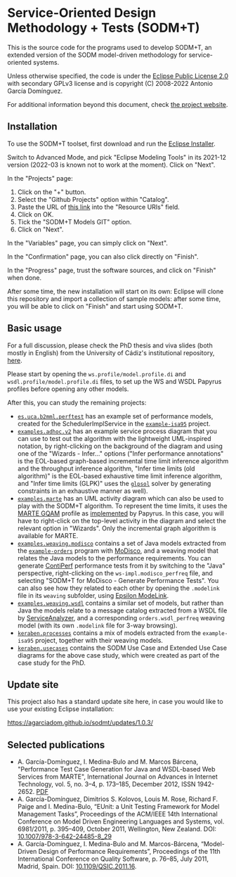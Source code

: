 # Service-Oriented Design Methodology + Tests (SODM+T)

This is the source code for the programs used to develop SODM+T, an extended version of the SODM model-driven methodology for service-oriented systems.

Unless otherwise specified, the code is under the [Eclipse Public License 2.0](https://www.eclipse.org/legal/epl-2.0/) with secondary GPLv3 license and is copyright (C) 2008-2022 Antonio García Domínguez.

For additional information beyond this document, check [the project website](https://agarciadom.github.io/sodmt/).

## Installation

To use the SODM+T toolset, first download and run the [Eclipse Installer](https://www.eclipse.org/downloads/).

Switch to Advanced Mode, and pick "Eclipse Modeling Tools" in its 2021-12 version (2022-03 is known not to work at the moment).
Click on "Next".

In the "Projects" page:

1. Click on the "+" button.
1. Select the "Github Projects" option within "Catalog".
1. Paste the URL of [this link](https://raw.githubusercontent.com/agarciadom/sodmt/master/workspace-models/sodmt.models.oomph/SODMTModelsGIT.setup) into the "Resource URIs" field.
1. Click on OK.
1. Tick the "SODM+T Models GIT" option.
1. Click on "Next".

In the "Variables" page, you can simply click on "Next".

In the "Confirmation" page, you can also click directly on "Finish".

In the "Progress" page, trust the software sources, and click on "Finish" when done.

After some time, the new installation will start on its own: Eclipse will clone this repository and import a collection of sample models: after some time, you will be able to click on "Finish" and start using SODM+T.

## Basic usage

For a full discussion, please check the PhD thesis and viva slides (both mostly in English) from the University of Cádiz's institutional repository, [here](http://rodin.uca.es/xmlui/handle/10498/15965).

Please start by opening the `ws.profile/model.profile.di` and `wsdl.profile/model.profile.di` files, to set up the WS and WSDL Papyrus profiles before opening any other models.

After this, you can study the remaining projects:

* [`es.uca.b2mml.perftest`](workspace-models/es.uca.b2mml.perftest) has an example set of performance models, created for the SchedulerImplService in the [`example-isa95`](example-isa95) project.
* [`examples.adhoc.v2`](workspace-models/examples.adhoc.v2) has an example service process diagram that you can use to test out the algorithm with the lightweight UML-inspired notation, by right-clicking on the background of the diagram and using one of the "Wizards - Infer..." options ("Infer performance annotations" is the EOL-based graph-based incremental time limit inference algorithm and the throughput inference algorithm, "Infer time limits (old algorithm)" is the EOL-based exhaustive time limit inference algorithm, and "Infer time limits (GLPK)" uses the [`glpsol`](https://www.gnu.org/software/glpk/) solver by generating constraints in an exhaustive manner as well).
* [`examples.marte`](workspace-models/examples.marte) has an UML activity diagram which can also be used to play with the SODM+T algorithm. To represent the time limits, it uses the [MARTE GQAM](https://www.omg.org/omgmarte/) profile as [implemented](https://www.eclipse.org/papyrus/components/marte/) by Papyrus. In this case, you will have to right-click on the top-level activity in the diagram and select the relevant option in "Wizards". Only the incremental graph algorithm is available for MARTE.
* [`examples.weaving.modisco`](workspace-models/examples.weaving.modisco) contains a set of Java models extracted from the [`example-orders`](example-orders) program with [MoDisco](https://www.eclipse.org/MoDisco/), and a weaving model that relates the Java models to the performance requirements. You can generate [ContiPerf](https://sourceforge.net/projects/contiperf/) performance tests from it by switching to the "Java" perspective, right-clicking on the `ws-impl.modisco_perfreq` file, and selecting "SODM+T for MoDisco - Generate Performance Tests". You can also see how they related to each other by opening the `.modelink` file in its `weaving` subfolder, using [Epsilon ModeLink](https://www.eclipse.org/epsilon/doc/modelink/).
* [`examples.weaving.wsdl`](workspace-models/examples.weaving.wsdl) contains a similar set of models, but rather than Java the models relate to a message catalog extracted from a WSDL file by [ServiceAnalyzer](workspace-metamodels/bundles/es.uca.webservices.service-analyzer), and a corresponding `orders.wsdl_perfreq` weaving model (with its own `.modelink` file for 3-way browsing).
* [`keraben.processes`](workspace-models/keraben.processes) contains a mix of models extracted from the `example-isa95` project, together with their weaving models.
* [`keraben.usecases`](workspace-models/keraben.usecases) contains the SODM Use Case and Extended Use Case diagrams for the above case study, which were created as part of the case study for the PhD.

## Update site

This project also has a standard update site here, in case you would like to use your existing Eclipse installation:

https://agarciadom.github.io/sodmt/updates/1.0.3/

## Selected publications

* A. García-Domínguez, I. Medina-Bulo and M. Marcos Bárcena, "Performance Test Case Generation for Java and WSDL-based Web Services from MARTE", International Journal on Advances in Internet Technology, vol. 5, no. 3–4, p. 173–185, December 2012, ISSN 1942-2652. [PDF](http://www.iariajournals.org/internet_technology/inttech_v5_n34_2012_paged.pdf)
* A. García-Domínguez, Dimitrios S. Kolovos, Louis M. Rose, Richard F. Paige and I. Medina-Bulo, “EUnit: a Unit Testing Framework for Model Management Tasks”, Proceedings of the ACM/IEEE 14th International Conference on Model Driven Engineering Languages and Systems, vol. 6981/2011, p. 395–409, October 2011, Wellington, New Zealand. DOI: [10.1007/978-3-642-24485-8_29](http://dx.doi.org/10.1007/978-3-642-24485-8_29)
* A. García-Domínguez, I. Medina-Bulo and M. Marcos-Bárcena, “Model-Driven Design of Performance Requirements”, Proceedings of the 11th International Conference on Quality Software, p. 76–85, July 2011, Madrid, Spain. DOI: [10.1109/QSIC.2011.16](http://dx.doi.org/10.1109/QSIC.2011.16).
